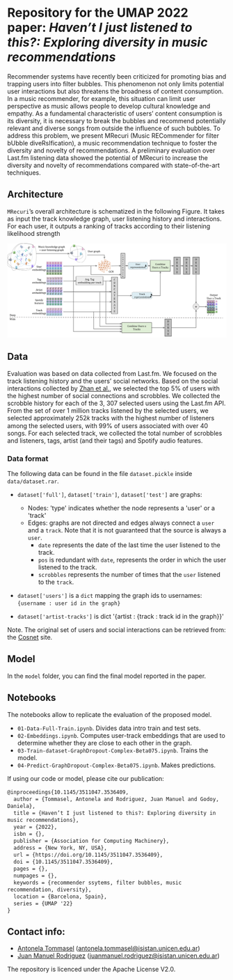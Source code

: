 # Repository for the UMAP 2022 paper: *Haven’t I just listened to this?: Exploring diversity in music recommendations*

Recommender systems have recently been criticized for promoting bias and trapping users into filter bubbles. This phenomenon not only limits potential user interactions but also threatens the broadness of content consumption. In a music recommender, for example, this situation can limit user perspective as music allows people to develop cultural knowledge and empathy. As a fundamental characteristic of users’ content consumption is its diversity, it is necessary to break the bubbles and recommend potentially relevant and diverse songs from outside the influence of such bubbles. To address this problem, we present MRecuri (Music RECommender for filter bUbble diveRsIfication), a music recommendation technique to foster the diversity and novelty of recommendations. A preliminary evaluation over Last.fm listening data showed the potential of MRecuri to increase the diversity and novelty of recommendations compared with state-of-the-art techniques.


## Architecture

``MRecuri``’s overall architecture is schematized in the following Figure. It takes as input the track knowledge graph, user listening history and interactions. For each user, it outputs a ranking of tracks according to their listening likelihood strength

![Architecture](https://github.com/tommantonela/umap2022-mrecuri/blob/main/main/architecture.png)

## Data

Evaluation was based on data collected from Last.fm. We focused on the track listening history and the users’ social networks. Based on the social interactions collected by [Zhan et al.](https://dl.acm.org/doi/10.1145/2783258.2783268), we selected the top 5% of users with the highest number of social connections and scrobbles. We collected the scrobble history for each of the 3, 307 selected users using the Last.fm API. From the set of over 1 million tracks listened by the selected users, we selected approximately 252𝑘 tracks with the highest number of listeners among the selected users, with 99% of users associated with over 40 songs. For each selected track, we collected the total number of scrobbles and listeners, tags, artist (and their tags) and Spotify audio features. 

### Data format

The following data can be found in the file ``dataset.pickle`` inside ``data/dataset.rar``.

* ``dataset['full']``, ``dataset['train']``, ``dataset['test']`` are graphs:
    * Nodes: 'type' indicates whether the node represents a 'user' or a 'track'
    * Edges: graphs are not directed and edges always connect a ``user`` and a ``track``. Note that it is not guaranteed that the source is always a ``user``.
      * ``date`` represents the date of the last time the user listened to the track.
      * ``pos`` is redundant with ``date``, represents the order in which the user listened to the track.
      * ``scrobbles`` represents the number of times that the ``user`` listened to the ``track``.

* ``dataset['users']`` is a ``dict`` mapping the graph ids to usernames: ``{username : user id in the graph}``
   
* ``dataset['artist-tracks']`` is dict '{artist : {track : track id in the graph}}'

Note. The original set of users and social interactions can be retrieved from: the [Cosnet](https://www.aminer.cn/cosnet) site.

## Model
In the ``model`` folder, you can find the final model reported in the paper.

## Notebooks

The notebooks allow to replicate the evaluation of the proposed model.

* ``01-Data-Full-Train.ipynb``. Divides data intro train and test sets.
* ``02-Embeddings.ipynb``.  Computes user-track embeddings that are used to determine whether they are close to each other in the graph.
* ``03-Train-dataset-GraphDropout-Complex-Beta075.ipynb``. Trains the model.
* ``04-Predict-GraphDropout-Complex-Beta075.ipynb``. Makes predictions.


If using our code or model, please cite our publication:
```
@inproceedings{10.1145/3511047.3536409,
  author = {Tommasel, Antonela and Rodriguez, Juan Manuel and Godoy, Daniela},
  title = {Haven’t I just listened to this?: Exploring diversity in music recommendations},
  year = {2022},
  isbn = {},
  publisher = {Association for Computing Machinery},
  address = {New York, NY, USA},
  url = {https://doi.org/10.1145/3511047.3536409},
  doi = {10.1145/3511047.3536409},
  pages = {},
  numpages = {},
  keywords = {recommender ssytems, filter bubbles, music recommendation, diversity},
  location = {Barcelona, Spain},
  series = {UMAP '22}
}
```

## Contact info:

* [Antonela Tommasel](https://tommantonela.github.io) (antonela.tommasel@isistan.unicen.edu.ar)
* [Juan Manuel Rodriguez](https://sites.google.com/site/rodriguezjuanmanuel/home) (juanmanuel.rodriguez@isistan.unicen.edu.ar)

The repository is licenced under the Apache License V2.0. 
